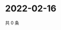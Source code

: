 # 2022-02-16

共 0 条

<!-- BEGIN WEIBO -->
<!-- 最后更新时间 Wed Feb 16 2022 23:17:25 GMT+0800 (China Standard Time) -->

<!-- END WEIBO -->
